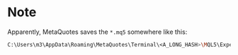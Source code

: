 # Note

Apparently, MetaQuotes saves the `*.mq5` somewhere like this:

```bash
C:\Users\m3\AppData\Roaming\MetaQuotes\Terminal\<A_LONG_HASH>\MQL5\Experts\trade_RSI.mq5
```
